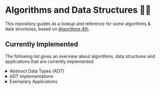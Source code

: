 # Algorithms and Data Structures 🧮🤯

This repository guides as a lookup and reference for some algorithms & data structures, based on [Algorithms 4th](https://algs4.cs.princeton.edu/home/).

## Currently Implemented
The following list gives an overview about algorithms, data structures and applications that are currently implemented

<details><summary>Abstract Data Types (ADT)</summary>
<p>

##### Bag [[interface](./src/main/java/algos/adt/bag/Bag.java)]
##### Stack [[interface](./src/main/java/algos/adt/stack/LinkedListStack.java)]

</p>
</details>

<details><summary>ADT implementations</summary>
<p>

##### LinkedListBag [[implementation](./src/main/java/algos/adt/bag/LinkedListBag.java) |[usage](./src/test/java/algos/adt/bag/LinkedListBagTest.java)]
##### LinkedListStack [[implementation](./src/main/java/algos/adt/stack/LinkedListStack.java) |[usage](./src/test/java/algos/adt/stack/LinkedListStackTest.java)]

</p>
</details>

<details><summary>Exemplary Applications</summary>
<p>

##### Arithmetic Expression Evaluator [[implementation](./src/main/java/algos/examples/ExpressionEvaluator.java) |[usage](./src/test/java/algos/examples/ExpressionEvaluatorTest.java)]
##### Bracket Validator [[implementation](./src/main/java/algos/examples/BracketValidator.java) |[usage](./src/test/java/algos/examples/BracketValidatorTest.java)]
##### Mean [[implementation](./src/main/java/algos/examples/Mean.java) |[usage](./src/test/java/algos/examples/MeanTest.java)]

</p>
</details>
